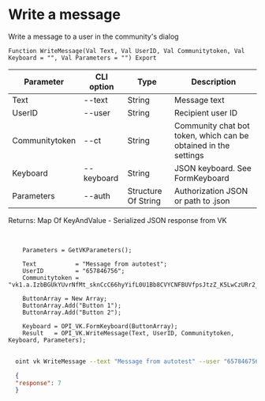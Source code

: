 ﻿---
sidebar_position: 3
---

# Write a message
 Write a message to a user in the community's dialog



`Function WriteMessage(Val Text, Val UserID, Val Communitytoken, Val Keyboard = "", Val Parameters = "") Export`

  | Parameter | CLI option | Type | Description |
  |-|-|-|-|
  | Text | --text | String | Message text |
  | UserID | --user | String | Recipient user ID |
  | Communitytoken | --ct | String | Community chat bot token, which can be obtained in the settings |
  | Keyboard | --keyboard | String | JSON keyboard. See FormKeyboard |
  | Parameters | --auth | Structure Of String | Authorization JSON or path to .json |

  
  Returns:  Map Of KeyAndValue - Serialized JSON response from VK

<br/>




```bsl title="Code example"
    Parameters = GetVKParameters();

    Text           = "Message from autotest";
    UserID         = "657846756";
    Communitytoken = "vk1.a.IzbBGUkYUvrNfMt_sknCcC66hyYifL0U1Bb8CVYCNFBUVfpsJtzZ_K5LwCzURr2_uCzEaP_AK1QmInp9sGp7fu_CtEDSipFWFXJo0y8I...";

    ButtonArray = New Array;
    ButtonArray.Add("Button 1");
    ButtonArray.Add("Button 2");

    Keyboard = OPI_VK.FormKeyboard(ButtonArray);
    Result   = OPI_VK.WriteMessage(Text, UserID, Communitytoken, Keyboard, Parameters);
```



```sh title="CLI command example"
    
  oint vk WriteMessage --text "Message from autotest" --user "657846756" --ct "vk1.a.IzbBGUkYUvrNfMt_sknCcC66hyYifL0U1Bb8CVYCNFBUVfpsJtzZ_K5LwCzURr2_uCzEaP_AK1QmInp9sGp7fu_CtEDSipFWFXJo0y8I..." --keyboard %keyboard% --auth "GetVKParameters()"

```

```json title="Result"
  {
  "response": 7
  }

```

